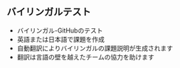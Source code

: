 ## バイリンガルテスト
- バイリンガル-GitHubのテスト
- 英語または日本語で課題を作成
- 自動翻訳によりバイリンガルの課題説明が生成されます
- 翻訳は言語の壁を越えたチームの協力を助けます
